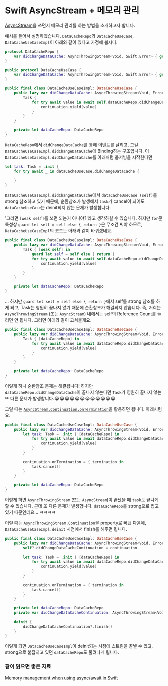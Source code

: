 # Swift AsyncStream + 메모리 관리

[AsyncStream](https://developer.apple.com/documentation/swift/asyncstream)을 쓰면서 메모리 관리를 하는 방법을 소개하고자 합니다.

예시를 들어서 설명하겠습니다. `DataCacheRepo`와 `DataCacheUseCase`, `DataCacheUseCaseImpl`이 아래와 같이 있다고 가정해 봅시다.

```swift
protocol DataCacheRepo {
    var didChangeDataCache: AsyncThrowingStream<Void, Swift.Error> { get async }
}
```

```swift
public protocol DataCacheUseCase {
    var didChangeDataCache: AsyncThrowingStream<Void, Swift.Error> { get async }
}

public final class DataCacheUseCaseImpl: DataCacheUseCase {
    public lazy var didChangeDataCache: AsyncThrowingStream<Void, Error> = .init { [self] continuation in
        Task {
            for try await value in await self.dataCacheRepo.didChangeDataCache {
                continuation.yield(value)
            }
        }
    }

    private let dataCacheRepo: DataCacheRepo
}
```

`DataCacheRepo`에서 `didChangeDataCache`를 통해 이벤트를 날리고, 그걸 `DataCacheUseCaseImpl.didChangeDataCache`에 Binding하는 구조입니다. 이 `DataCacheUseCaseImpl.didChangeDataCache`를 아래처럼 옵저빙을 시작한다면

```swift
let task: Task = .init {
    for try await _ in dataCacheUseCase.didChangeDataCache {

    }
}
```

`DataCacheUseCaseImpl.didChangeDataCache`에서 `dataCacheUseCase (self)`를 strong 참조하고 있기 때문에, 순환참조가 발생해서 `task`가 cancel이 되어도 `dataCacheUseCase`는 deinit되지 않는 문제가 발생합니다.

'그러면 `[weak self]`를 쓰면 되는거 아니야?'라고 생각하실 수 있습니다. 하지만 `for`문 특성상 `guard let self = self else { return }`은 무조건 써야 하므로, `DataCacheUseCaseImpl`의 코드는 아래와 같이 바뀌겠네요.

```swift
public final class DataCacheUseCaseImpl: DataCacheUseCase {
    public lazy var didChangeDataCache: AsyncThrowingStream<Void, Error> = .init { [weak self] continuation in
        Task { [weak self] in
            guard let self = self else { return }
            for try await value in await self.dataCacheRepo.didChangeDataCache {
                continuation.yield(value)
            }
        }
    }

    private let dataCacheRepo: DataCacheRepo
}
``` 

... 하지만 `guard let self = self else { return }`에서 self를 strong 참조를 하게 되고, Task는 영원히 끝나지 않기 때문에 순환참조가 해결되지 않습니다. 즉, 저희는 `AsyncThrowingStream` (또는 `AsyncStream`) 내에서는 self의 Reference Count를 늘리면 안 됩니다. 그러면 아래와 같이 고쳐볼게요.

```swift
public final class DataCacheUseCaseImpl: DataCacheUseCase {
    public lazy var didChangeDataCache: AsyncThrowingStream<Void, Error> = .init { [dataCacheRepo] continuation in
        Task { [dataCacheRepo] in
            for try await value in await dataCacheRepo.didChangeDataCache {
                continuation.yield(value)
            }
        }
    }

    private let dataCacheRepo: DataCacheRepo
}
``` 

이렇게 하니 순환참조 문제는 해결됩니다! 하지만 `dataCacheRepo.didChangeDataCache`이 끝나지 않는다면 `Task`가 영원히 끝나지 않는 또 다른 문제가 발생합니다.😭😭😭😭😭😭😭😭😭😭😭😭

그럴 때는 [`AsyncStream.Continuation.onTermination`](https://developer.apple.com/documentation/swift/asyncstream/continuation/3856653-ontermination)을 활용하면 됩니다. 아래처럼요.

```swift
public final class DataCacheUseCaseImpl: DataCacheUseCase {
    public lazy var didChangeDataCache: AsyncThrowingStream<Void, Error> = .init { [dataCacheRepo] continuation in
        let task: Task = .init { [dataCacheRepo] in
            for try await value in await dataCacheRepo.didChangeDataCache {
                continuation.yield(value)
            }
        }
        
        continuation.onTermination = { termination in
            task.cancel()
        }
    }

    private let dataCacheRepo: DataCacheRepo
}
```

이렇게 하면 `AsyncThrowingStream` (또는 `AsyncStream`)이 끝났을 때 `task`도 끝나게 할 수 있습니다. 근데 또 다른 문제가 발생합니다. `dataCacheRepo`를 strong으로 잡고 있기 때문인데요... ㅋㅋㅋㅋ

이럴 때는 `AsyncThrowingStream.Continuation`을 property로 빼낸 다음에, `DataCacheUseCaseImpl.deinit` 시점에서 finish를 해주면 됩니다.

```swift
public final class DataCacheUseCaseImpl: DataCacheUseCase {
    public lazy var didChangeDataCache: AsyncThrowingStream<Void, Error> = .init { [dataCacheRepo, weak self] continuation in
        self?.didChangeDataCacheContinuation = continuation
        
        let task: Task = .init { [dataCacheRepo] in
            for try await value in await dataCacheRepo.didChangeDataCache {
                continuation.yield(value)
            }
        }
        
        continuation.onTermination = { termination in
            task.cancel()
        }
    }

    private let dataCacheRepo: DataCacheRepo
    private var didChangeDataCacheContinuation: AsyncThrowingStream<Void, Error>.Continuation?
    
    deinit {
        didChangeDataCacheContinuation?.finish()
    }
}
```

이렇게 되면 `DataCacheUseCaseImpl`이 deinit되는 시점에 스트림을 끝낼 수 있고, strong으로 붙잡히고 있던 `dataCacheRepo`도 풀려나게 됩니다.

### 같이 읽으면 좋은 자료

[Memory management when using async/await in Swift](https://www.swiftbysundell.com/articles/memory-management-when-using-async-await/)
